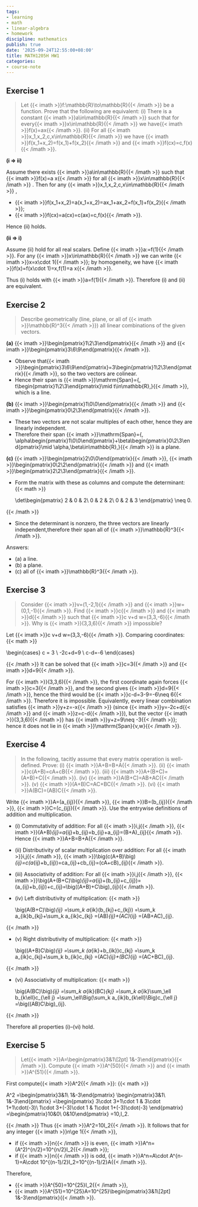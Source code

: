 ```yaml
---
tags:
- learning
- math
- linear-algebra
- homework
discipline: mathematics
publish: true
date: '2025-09-24T12:55:00+08:00'
title: MATH1205H HW1
categories:
- course-note
---
```

## Exercise 1

> Let {{< imath >}}f:\mathbb{R}\to\mathbb{R}{{< /imath >}} be a function. Prove that the following are equivalent:
> (i) There is a constant {{< imath >}}a\in\mathbb{R}{{< /imath >}} such that for every{{< imath >}}x\in\mathbb{R}{{< /imath >}} we have{{< imath >}}f(x)=ax{{< /imath >}}.
> (ii) For all {{< imath >}}x_1,x_2,c,x\in\mathbb{R}{{< /imath >}} we have {{< imath >}}f(x_1+x_2)=f(x_1)+f(x_2){{< /imath >}} and {{< imath >}}f(cx)=c\,f(x){{< /imath >}}.

**(i ⇒ ii)**

Assume there exists {{< imath >}}a\in\mathbb{R}{{< /imath >}} such that {{< imath >}}f(x)=a x{{< /imath >}} for all {{< imath >}}x\in\mathbb{R}{{< /imath >}} . Then for any {{< imath >}}x_1,x_2,c,x\in\mathbb{R}{{< /imath >}} ,
- {{< imath >}}f(x_1+x_2)=a(x_1+x_2)=ax_1+ax_2=f(x_1)+f(x_2){{< /imath >}};
- {{< imath >}}f(cx)=a(cx)=c(ax)=c\,f(x){{< /imath >}}.

Hence (ii) holds.

**(ii ⇒ i)**

Assume (ii) hold for all real scalars. Define {{< imath >}}a:=f(1){{< /imath >}}. For any {{< imath >}}x\in\mathbb{R}{{< /imath >}} we can write {{< imath >}}x=x\cdot 1{{< /imath >}}; by homogeneity, we have {{< imath >}}f(x)=f(x\cdot 1)=x\,f(1)=a x{{< /imath >}}.

Thus (i) holds with {{< imath >}}a=f(1){{< /imath >}}. Therefore (i) and (ii) are equivalent.

## Exercise 2

> Describe geometrically (line, plane, or all of {{< imath >}}\mathbb{R}^3{{< /imath >}}) all linear combinations of the given vectors.

**(a)** {{< imath >}}\begin{pmatrix}1\\2\\3\end{pmatrix}{{< /imath >}} and {{< imath >}}\begin{pmatrix}3\\6\\9\end{pmatrix}{{< /imath >}}.

- Observe that{{< imath >}}\begin{pmatrix}3\\6\\9\end{pmatrix}=3\begin{pmatrix}1\\2\\3\end{pmatrix}{{< /imath >}}, so the two vectors are colinear.
- Hence their span is {{< imath >}}\mathrm{Span}=\{\, t\begin{pmatrix}1\\2\\3\end{pmatrix}\mid t\in\mathbb{R}\,\}{{< /imath >}}, which is a line.

**(b)** {{< imath >}}\begin{pmatrix}1\\0\\0\end{pmatrix}{{< /imath >}} and {{< imath >}}\begin{pmatrix}0\\2\\3\end{pmatrix}{{< /imath >}}.

- These two vectors are not scalar multiples of each other, hence they are linearly independent.
- Therefore their span {{< imath >}}\mathrm{Span}=\{\, \alpha\begin{pmatrix}1\\0\\0\end{pmatrix}+\beta\begin{pmatrix}0\\2\\3\end{pmatrix}\mid \alpha,\beta\in\mathbb{R}\,\}{{< /imath >}} is a plane.

**(c)** {{< imath >}}\begin{pmatrix}2\\0\\0\end{pmatrix}{{< /imath >}}, {{< imath >}}\begin{pmatrix}0\\2\\2\end{pmatrix}{{< /imath >}} and {{< imath >}}\begin{pmatrix}2\\2\\3\end{pmatrix}{{< /imath >}}.

- Form the matrix with these as columns and compute the determinant:
 {{< math >}}

  \det\begin{pmatrix}
  2 & 0 & 2\\
  0 & 2 & 2\\
  0 & 2 & 3
  \end{pmatrix} \neq 0.
 
{{< /math >}}
- Since the determinant is nonzero, the three vectors are linearly independent,therefore their span all of {{< imath >}}\mathbb{R}^3{{< /imath >}}.

Answers:
- (a) a line.
- (b) a plane.
- (c) all of {{< imath >}}\mathbb{R}^3{{< /imath >}}.

## Exercise 3

> Consider {{< imath >}}v=(1,-2,1){{< /imath >}} and {{< imath >}}w=(0,1,-1){{< /imath >}}. Find {{< imath >}}c{{< /imath >}} and {{< imath >}}d{{< /imath >}} such that {{< imath >}}c v+d w=(3,3,-6){{< /imath >}}. Why is {{< imath >}}(3,3,6){{< /imath >}} impossible?

Let {{< imath >}}c v+d w=(3,3,-6){{< /imath >}}. Comparing coordinates:
{{< math >}}

\begin{cases}
c = 3 \\
-2c+d=9 \\
c-d=-6
\end{cases}

{{< /math >}}
It can be solved that {{< imath >}}c=3{{< /imath >}} and {{< imath >}}d=9{{< /imath >}}.

For {{< imath >}}(3,3,6){{< /imath >}}, the first coordinate again forces {{< imath >}}c=3{{< /imath >}}, and the second gives {{< imath >}}d=9{{< /imath >}}, hence the third would be {{< imath >}}c-d=3-9=-6\neq 6{{< /imath >}}. Therefore it is impossible. Equivalently, every linear combination satisfies {{< imath >}}y+z=-x{{< /imath >}} (since {{< imath >}}y=-2c+d{{< /imath >}} and {{< imath >}}z=c-d{{< /imath >}}), but the vector {{< imath >}}(3,3,6){{< /imath >}} has {{< imath >}}y+z=9\neq -3{{< /imath >}}; hence it does not lie in {{< imath >}}\mathrm{Span}\{v,w\}{{< /imath >}}.

## Exercise 4

> In the following, tacitly assume that every matrix operation is well-defined. Prove:
> (i) {{< imath >}}A+B=B+A{{< /imath >}}. (ii) {{< imath >}}c(A+B)=cA+cB{{< /imath >}}. (iii) {{< imath >}}A+(B+C)=(A+B)+C{{< /imath >}}.
> (iv) {{< imath >}}A(B+C)=AB+AC{{< /imath >}}. (v) {{< imath >}}(A+B)C=AC+BC{{< /imath >}}. (vi) {{< imath >}}A(BC)=(AB)C{{< /imath >}}.

Write {{< imath >}}A=(a_{ij}){{< /imath >}}, {{< imath >}}B=(b_{ij}){{< /imath >}}, {{< imath >}}C=(c_{ij}){{< /imath >}}. Use the entrywise definitions of addition and multiplication.

- (i) Commutativity of addition:
  For all {{< imath >}}i,j{{< /imath >}}, {{< imath >}}(A+B)_{ij}=a_{ij}+b_{ij}=b_{ij}+a_{ij}=(B+A)_{ij}{{< /imath >}}. Hence {{< imath >}}A+B=B+A{{< /imath >}}.

- (ii) Distributivity of scalar multiplication over addition:
  For all {{< imath >}}i,j{{< /imath >}}, {{< imath >}}\big(c(A+B)\big)_{ij}=c(a_{ij}+b_{ij})=ca_{ij}+cb_{ij}=(cA+cB)_{ij}{{< /imath >}}.

- (iii) Associativity of addition:
  For all {{< imath >}}i,j{{< /imath >}}, {{< imath >}}\big(A+(B+C)\big)_{ij}=a_{ij}+(b_{ij}+c_{ij})=(a_{ij}+b_{ij})+c_{ij}=\big((A+B)+C\big)_{ij}{{< /imath >}}.

- (iv) Left distributivity of multiplication:
 {{< math >}}

  \big(A(B+C)\big)_{ij}
  =\sum_k a_{ik}(b_{kj}+c_{kj})
  =\sum_k a_{ik}b_{kj}+\sum_k a_{ik}c_{kj}
  =(AB)_{ij}+(AC)_{ij}
  =(AB+AC)_{ij}.
 
{{< /math >}}

- (v) Right distributivity of multiplication:
 {{< math >}}

  \big((A+B)C\big)_{ij}
  =\sum_k (a_{ik}+b_{ik})c_{kj}
  =\sum_k a_{ik}c_{kj}+\sum_k b_{ik}c_{kj}
  =(AC)_{ij}+(BC)_{ij}
  =(AC+BC)_{ij}.
 
{{< /math >}}

- (vi) Associativity of multiplication:
 {{< math >}}

  \big(A(BC)\big)_{ij}
  =\sum_k a_{ik}(BC)_{kj}
  =\sum_k a_{ik}\sum_\ell b_{k\ell}c_{\ell j}
  =\sum_\ell\Big(\sum_k a_{ik}b_{k\ell}\Big)c_{\ell j}
  =\big((AB)C\big)_{ij}.
 
{{< /math >}}

Therefore all properties (i)–(vi) hold.

## Exercise 5

> Let{{< imath >}}A=\begin{pmatrix}3&1\\[2pt] 1&-3\end{pmatrix}{{< /imath >}}. Compute {{< imath >}}A^{50}{{< /imath >}} and {{< imath >}}A^{51}{{< /imath >}}.

First compute{{< imath >}}A^2{{< /imath >}}:
{{< math >}}

A^2
=\begin{pmatrix}3&1\\ 1&-3\end{pmatrix}
\begin{pmatrix}3&1\\ 1&-3\end{pmatrix}
=\begin{pmatrix}
3\cdot 3+1\cdot 1 & 3\cdot 1+1\cdot(-3)\\
1\cdot 3+(-3)\cdot 1 & 1\cdot 1+(-3)\cdot(-3)
\end{pmatrix}
=\begin{pmatrix}10&0\\ 0&10\end{pmatrix}
=10\,I_2.

{{< /math >}}
Thus {{< imath >}}A^2=10I_2{{< /imath >}}. It follows that for any integer {{< imath >}}n\ge 1{{< /imath >}},
- if {{< imath >}}n{{< /imath >}} is even, {{< imath >}}A^n=(A^2)^{n/2}=10^{n/2}I_2{{< /imath >}};
- if {{< imath >}}n{{< /imath >}} is odd, {{< imath >}}A^n=A\cdot A^{n-1}=A\cdot 10^{(n-1)/2}I_2=10^{(n-1)/2}A{{< /imath >}}.

Therefore,
- {{< imath >}}A^{50}=10^{25}I_2{{< /imath >}},
- {{< imath >}}A^{51}=10^{25}A=10^{25}\begin{pmatrix}3&1\\[2pt] 1&-3\end{pmatrix}{{< /imath >}}.
